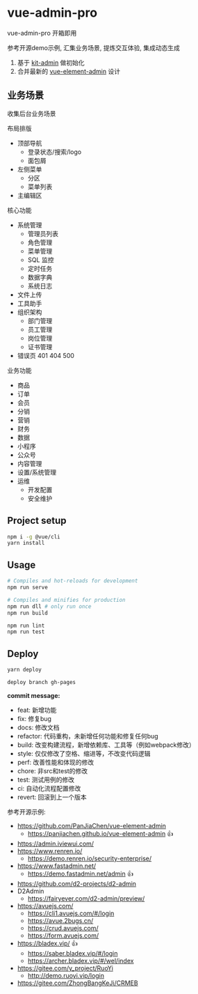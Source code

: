 # vue-admin-pro

vue-admin-pro 开箱即用

参考开源demo示例, 汇集业务场景, 提炼交互体验, 集成动态生成

1. 基于 [kit-admin](https://github.com/jskit/kit-admin/) 做初始化
2. 合并最新的 [vue-element-admin](https://github.com/PanJiaChen/vue-element-admin) 设计

## 业务场景

收集后台业务场景

布局排版

- 顶部导航
  - 登录状态/搜索/logo
  - 面包屑
- 左侧菜单
  - 分区
  - 菜单列表
- 主编辑区

核心功能

- 系统管理
  - 管理员列表
  - 角色管理
  - 菜单管理
  - SQL 监控
  - 定时任务
  - 数据字典
  - 系统日志
- 文件上传
- 工具助手
- 组织架构
  - 部门管理
  - 员工管理
  - 岗位管理
  - 证书管理
- 错误页 401 404 500

业务功能

- 商品
- 订单
- 会员
- 分销
- 营销
- 财务
- 数据
- 小程序
- 公众号
- 内容管理
- 设置/系统管理
- 运维
  - 开发配置
  - 安全维护

## Project setup

```bash
npm i -g @vue/cli
yarn install
```

## Usage

```bash
# Compiles and hot-reloads for development
npm run serve

# Compiles and minifies for production
npm run dll # only run once
npm run build

npm run lint
npm run test
```

## Deploy

```bash
yarn deploy

deploy branch gh-pages
```

**commit message:**

- feat: 新增功能
- fix: 修复bug
- docs: 修改文档
- refactor: 代码重构，未新增任何功能和修复任何bug
- build: 改变构建流程，新增依赖库、工具等（例如webpack修改）
- style: 仅仅修改了空格、缩进等，不改变代码逻辑
- perf: 改善性能和体现的修改
- chore: 非src和test的修改
- test: 测试用例的修改
- ci: 自动化流程配置修改
- revert: 回滚到上一个版本

参考开源示例:

- https://github.com/PanJiaChen/vue-element-admin
  - https://panjiachen.github.io/vue-element-admin 👍
- https://admin.iviewui.com/
- https://www.renren.io/
  - https://demo.renren.io/security-enterprise/
- https://www.fastadmin.net/
  - https://demo.fastadmin.net/admin 👍
- https://github.com/d2-projects/d2-admin
- D2Admin
  - https://fairyever.com/d2-admin/preview/
- https://avuejs.com/
  - https://cli1.avuejs.com/#/login
  - https://avue.2bugs.cn/
  - https://crud.avuejs.com/
  - https://form.avuejs.com/
- https://bladex.vip/ 👍
  - https://saber.bladex.vip/#/login
  - https://archer.bladex.vip/#/wel/index
- https://gitee.com/y_project/RuoYi
  - http://demo.ruoyi.vip/login
- https://gitee.com/ZhongBangKeJi/CRMEB
